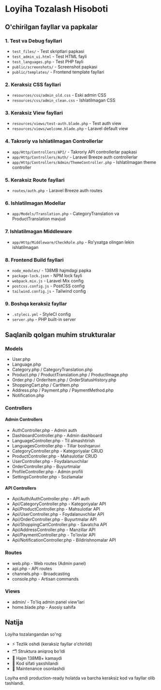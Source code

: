# Loyiha Tozalash Hisoboti

## O'chirilgan fayllar va papkalar

### 1. Test va Debug fayllari
- `test_files/` - Test skriptlari papkasi
- `test_admin_ui.html` - Test HTML fayli
- `test_languages.php` - Test PHP fayli
- `public/screenshots/` - Screenshot papkasi
- `public/templates/` - Frontend template fayllari

### 2. Keraksiz CSS fayllari
- `resources/css/admin_old.css` - Eski admin CSS
- `resources/css/admin_clean.css` - Ishlatilmagan CSS

### 3. Keraksiz View fayllari
- `resources/views/test-auth.blade.php` - Test auth view
- `resources/views/welcome.blade.php` - Laravel default view

### 4. Takroriy va Ishlatilmagan Controllerlar
- `app/Http/Controllers/API/` - Takroriy API controllerlar papkasi
- `app/Http/Controllers/Auth/` - Laravel Breeze auth controllerlar
- `app/Http/Controllers/Admin/ThemeController.php` - Ishlatilmagan theme controller

### 5. Keraksiz Route fayllari
- `routes/auth.php` - Laravel Breeze auth routes

### 6. Ishlatilmagan Modellar
- `app/Models/Translation.php` - CategoryTranslation va ProductTranslation mavjud

### 7. Ishlatilmagan Middleware
- `app/Http/Middleware/CheckRole.php` - Ro'yxatga olingan lekin ishlatilmagan

### 8. Frontend Build fayllari
- `node_modules/` - 138MB hajmdagi papka
- `package-lock.json` - NPM lock fayli
- `webpack.mix.js` - Laravel Mix config
- `postcss.config.js` - PostCSS config
- `tailwind.config.js` - Tailwind config

### 9. Boshqa keraksiz fayllar
- `.styleci.yml` - StyleCI config
- `server.php` - PHP built-in server

## Saqlanib qolgan muhim strukturalar

### Models
- User.php
- Language.php
- Category.php / CategoryTranslation.php
- Product.php / ProductTranslation.php / ProductImage.php
- Order.php / OrderItem.php / OrderStatusHistory.php
- ShoppingCart.php / CartItem.php
- Address.php / Payment.php / PaymentMethod.php
- Notification.php

### Controllers
#### Admin Controllers
- AuthController.php - Admin auth
- DashboardController.php - Admin dashboard
- LanguageController.php - Til almashtirish
- LanguagesController.php - Tillar boshqaruvi
- CategoryController.php - Kategoriyalar CRUD
- ProductController.php - Mahsulotlar CRUD
- UserController.php - Foydalanuvchilar
- OrderController.php - Buyurtmalar
- ProfileController.php - Admin profili
- SettingsController.php - Sozlamalar

#### API Controllers
- Api/Auth/AuthController.php - API auth
- Api/CategoryController.php - Kategoriyalar API
- Api/ProductController.php - Mahsulotlar API
- Api/UserController.php - Foydalanuvchilar API
- Api/OrderController.php - Buyurtmalar API
- Api/ShoppingCartController.php - Savatcha API
- Api/AddressController.php - Manzillar API
- Api/PaymentController.php - To'lovlar API
- Api/NotificationController.php - Bildirishnomalar API

### Routes
- web.php - Web routes (Admin panel)
- api.php - API routes
- channels.php - Broadcasting
- console.php - Artisan commands

### Views
- admin/ - To'liq admin panel view'lari
- home.blade.php - Asosiy sahifa

## Natija

Loyiha tozalangandan so'ng:
- ⚡ Tezlik oshdi (keraksiz fayllar o'chirildi)
- 🗂️ Struktura aniqroq bo'ldi
- 💾 Hajm 138MB+ kamaydi
- 🧹 Kod sifati yaxshilandi
- 🔧 Maintenance osonlashdi

Loyiha endi production-ready holatda va barcha keraksiz kod va fayllar olib tashlandi.
